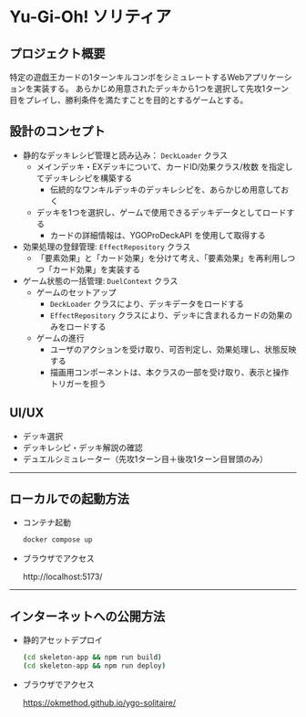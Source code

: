 # Yu-Gi-Oh! ソリティア

## プロジェクト概要
特定の遊戯王カードの1ターンキルコンボをシミュレートするWebアプリケーションを実装する。
あらかじめ用意されたデッキから1つを選択して先攻1ターン目をプレイし、勝利条件を満たすことを目的とするゲームとする。

## 設計のコンセプト
- 静的なデッキレシピ管理と読み込み： `DeckLoader` クラス
  - メインデッキ・EXデッキについて、カードID/効果クラス/枚数 を指定してデッキレシピを構築する
    - 伝統的なワンキルデッキのデッキレシピを、あらかじめ用意しておく
  - デッキを1つを選択し、ゲームで使用できるデッキデータとしてロードする
    - カードの詳細情報は、YGOProDeckAPI を使用して取得する
- 効果処理の登録管理: `EffectRepository` クラス
  - 「要素効果」と「カード効果」を分けて考え、「要素効果」を再利用しつつ「カード効果」を実装する
- ゲーム状態の一括管理: `DuelContext` クラス
  - ゲームのセットアップ
    - `DeckLoader` クラスにより、デッキデータをロードする
    - `EffectRepository` クラスにより、デッキに含まれるカードの効果のみをロードする
  - ゲームの進行
    - ユーザのアクションを受け取り、可否判定し、効果処理し、状態反映する
    - 描画用コンポーネントは、本クラスの一部を受け取り、表示と操作トリガーを担う

## UI/UX
- デッキ選択
- デッキレシピ・デッキ解説の確認
- デュエルシミュレーター（先攻1ターン目＋後攻1ターン目冒頭のみ）

--- 

## ローカルでの起動方法

- コンテナ起動

  ```sh
  docker compose up
  ```

- ブラウザでアクセス

  http://localhost:5173/

---

## インターネットへの公開方法

- 静的アセットデプロイ

  ```sh
  (cd skeleton-app && npm run build)
  (cd skeleton-app && npm run deploy)
  ```

- ブラウザでアクセス

  https://okmethod.github.io/ygo-solitaire/

